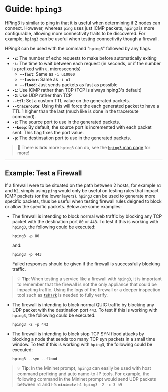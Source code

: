 # Guide: `hping3`

HPing3 is similar to ping in that it is useful when determining if 2 nodes can connect. However, whereas `ping` uses just ICMP packets, `hping3` is more configurable, allowing more connectivity traits to be discovered. For example, `hping3` can be useful when testing connectivity though a firewall.

HPing3 can be used with the command "`hping3`" followed by any flags.

  - **`-c`**: The number of echo requests to make before automatically exiting
  - **`-i`**: The time to wait between each request (in seconds, or if the number is prefixed with `u`, microseconds)
    - **`--fast`**: Same as `-i u10000`
    - **`--faster`**: Same as `-i u1`
    - **`--flood`**: Just sends packets as fast as possible
  - **`-1`**: Use ICMP rather than TCP (TCP is always hping3's default)
  - **`-2`**: Use UDP rather than TCP
  - **`--ttl`**: Set a custom TTL value on the generated packets.
  - **`--traceroute`**: Using this will force the each generated packet to have a TTL 1 higher than the last (much like is done in the traceroute command).
  - **`-s`**: The source port to use in the generated packets.
  - **`--keep`**: By default, the source port is incremented with each packet sent. This flag fixes the port value.
  - **`-p`**: The destinsation port to use in the generated packets.

> 📖 There is **lots** more `hping3` can do, see the [`hping3` man page](https://manpages.ubuntu.com/manpages/focal/en/man8/hping3.8.html) for more!

---

## Example: Test a Firewall

If a firewall were to be situated on the path between 2 hosts, for example `h1` and `h2`, simply using `ping` would only be useful on testing rules that impact ICMP packets (or the lower layers). `hping3` can be used to generate more specific packets, thus be useful when testing firewall rules deigned to block or allow the specific packets. Below are some examples:

- The firewall is intending to block normal web traffic by blocking any TCP packet with the destination port `80` or `443`. To test if this is working with `hping3`, the following could be executed:
  ```
  hping3 -p 80
  ```
  and:
  ```
  hping3 -p 443
  ```
  Failed responses should be given if the firewall is successfully blocking traffic.
> 💡 **Tip**: When testing a service like a firewall with `hping3`, it is important to remember that the firewall is not the only appliance that could be impacting traffic. Using the logs of the firewall or a deeper inspection tool such as [`tshark`](../tshark/TSHARK.md) is needed to fully verify.
- The firewall is intending to block normal QUIC traffic by blocking any UDP packet with the destination port `443`. To test if this is working with `hping3`, the following could be executed:
  ```
  hping3 -2 -p 443
  ```
- The firewall is intending to block stop TCP SYN flood attacks by blocking a node that sends too many TCP syn packets in a small time window. To test if this is working with `hping3`, the following could be executed:
  ```
  hping3 --syn --flood
  ```

> 💡 **Tip**: 
> In the Mininet prompt, `hping3` can easily be used with host command prefixing and auto name-to-IP tools.
> For example, the following command in the Mininet prompt would send UDP packets between `h1` and `h9`:
> **`mininet>`** `h1 hping3 -2 -c 3 h9` 

